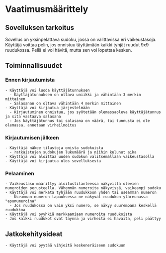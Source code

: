 # Vaatimusmäärittely

## Sovelluksen tarkoitus
Sovellus on yksinpelattava sudoku, jossa on valittavissa eri vaikeustasoja. Käyttäjä voittaa pelin, jos onnistuu täyttämään kaikki tyhjät ruudut 9x9 ruudukossa. Peliä ei voi hävitä, mutta sen voi lopettaa kesken.

## Toiminnallisuudet
### Ennen kirjautumista
    - Käyttäjä voi luoda käyttäjätunnuksen
      - Käyttäjätunnuksen on oltava uniikki ja vähintään 3 merkin mittainen
      - Salasanan on oltava vähintään 4 merkin mittainen
    - Käyttäjä voi kirjautua järjestelmään
      - Kirjautuminen onnistuu, jos syötetään olemassaoleva käyttäjätunnus ja sitä vastaava salasana
      - Jos käyttäjätunnus tai salasana on väärä, tai tunnusta ei ole olemassa, annetaan virheilmoitus
      
### Kirjautumisen jälkeen 
    - Käyttäjä näkee tilastoja omista sudokuista
      - ratkaistujen sudokujen lukumäärä ja niihin kulunut aika
    - Käyttäjä voi aloittaa uuden sudokun valitsemallaan vaikeustasolla
    - Käyttäjä voi kirjautua ulos sovelluksesta
    
### Pelaaminen
    - Vaikeustaso määrittyy aloitustilanteessa näkyvillä olevien numeroiden perusteella. Vähemmän numeroita näkyvissä, vaikeampi sudoku
    - Käyttäjä voi merkata tyhjään ruudukkoon yhden tai useamman numeron
      - Useamman numeron tapauksessa ne näkyvät ruudukon yläreunassa "apunumeroina"
      - Jos ruudukossa on vain yksi numero, se näkyy suurempana keskellä ruudukkoa
    - Käyttäjä voi pyyhkiä merkkaamiaan numeroita ruudukoista
    - Jos kaikki ruudukot ovat täynnä ja virheitä ei havaita, peli päättyy
    
## Jatkokehitysideat
    - Käyttäjä voi pyytää vihjeitä keskeneräiseen sudokuun
